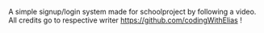 A simple signup/login system made for schoolproject by following a video.
All credits go to respective writer https://github.com/codingWithElias !
